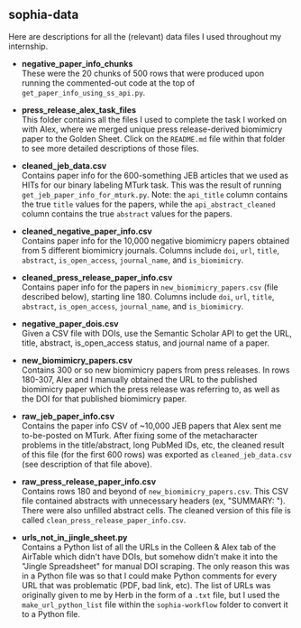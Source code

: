 ## sophia-data
Here are descriptions for all the (relevant) data files I used throughout my internship.

- **negative_paper_info_chunks**\
  These were the 20 chunks of 500 rows that were produced upon running the commented-out code at the top of ```get_paper_info_using_ss_api.py```.
  

- **press_release_alex_task_files**\
  This folder contains all the files I used to complete the task I worked on with Alex, where we merged unique press release-derived biomimicry paper to the Golden Sheet. Click on the ```README.md``` file within that folder to see more detailed descriptions of those files.
  

- **cleaned_jeb_data.csv**\
  Contains paper info for the 600-something JEB articles that we used as HITs for our binary labeling MTurk task. This was the result of running ```get_jeb_paper_info_for_mturk.py```.
  Note: the ```api_title``` column contains the true ```title``` values for the papers, while the ```api_abstract_cleaned``` column contains the true ```abstract``` values for the papers.
  
  
- **cleaned_negative_paper_info.csv**\
  Contains paper info for the 10,000 negative biomimicry papers obtained from 5 different biomimicry journals. Columns include ```doi```, ```url```, ```title```, ```abstract```, ```is_open_access```, ```journal_name```, and ```is_biomimicry```.


- **cleaned_press_release_paper_info.csv**\
  Contains paper info for the papers in ```new_biomimicry_papers.csv``` (file described below), starting line 180. Columns include ```doi```, ```url```, ```title```, ```abstract```, ```is_open_access```, ```journal_name```, and ```is_biomimicry```.
  

- **negative_paper_dois.csv**\
  Given a CSV file with DOIs, use the Semantic Scholar API to get the URL, title, abstract, is_open_access status, and journal name of a paper.
  

- **new_biomimicry_papers.csv**\
  Contains 300 or so new biomimicry papers from press releases. In rows 180-307, Alex and I manually obtained the URL to the published biomimicry paper which the press release was referring to, as well as the DOI for that published biomimicry paper. 
  

- **raw_jeb_paper_info.csv**\
  Contains the paper info CSV of ~10,000 JEB papers that Alex sent me to-be-posted on MTurk. After fixing some of the metacharacter problems in the title/abstract, long PubMed IDs, etc, the cleaned result of this file (for the first 600 rows) was exported as ```cleaned_jeb_data.csv``` (see description of that file above).


- **raw_press_release_paper_info.csv**\
  Contains rows 180 and beyond of ```new_biomimicry_papers.csv```. This CSV file contained abstracts with unnecessary headers (ex, "SUMMARY: "). There were also unfilled abstract cells. The cleaned version of this file is called ```clean_press_release_paper_info.csv```.
  

- **urls_not_in_jingle_sheet.py**\
  Contains a Python list of all the URLs in the Colleen & Alex tab of the AirTable which didn't have DOIs, but somehow didn't make it into the "Jingle Spreadsheet" for manual DOI scraping. The only reason this was in a Python file was so that I could make Python comments for every URL that was problematic (PDF, bad link, etc). The list of URLs was originally given to me by Herb in the form of a ```.txt``` file, but I used the ```make_url_python_list``` file within the ```sophia-workflow``` folder to convert it to a Python file.